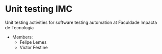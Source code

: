 # Unit testing IMC
Unit testing activities for software testing automation at Faculdade Impacta de Tecnologia

- Members:
    - Felipe Lemes
    - Victor Festine